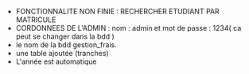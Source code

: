 - FONCTIONNALITE NON FINIE : RECHERCHER ETUDIANT PAR MATRICULE
- CORDONNEES DE L'ADMIN : nom : admin et mot de passe : 1234( ca peut se changer dans la bdd )
- le nom de la bdd gestion_frais.
- une table ajoutée (tranches)
- L'année est automatique 
